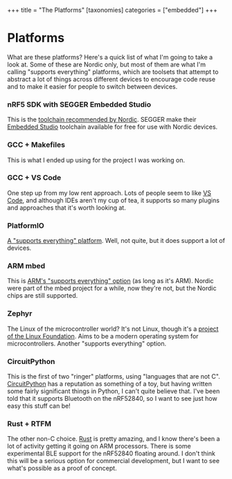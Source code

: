 +++
title = "The Platforms"
[taxonomies]
categories = ["embedded"]
+++

# Platforms

What are these platforms? Here's a quick list of what I'm going to
take a look at. Some of these are Nordic only, but most of them are
what I'm calling "supports everything" platforms, which are toolsets
that attempt to abstract a lot of things across different devices to
encourage code reuse and to make it easier for people to switch
between devices.

### nRF5 SDK with SEGGER Embedded Studio

This is the [toolchain recommended by Nordic][nrf5-sdk]. SEGGER make
their [Embedded Studio][ses] toolchain available for free for use with
Nordic devices.

### GCC + Makefiles

This is what I ended up using for the project I was working on.

### GCC + VS Code

One step up from my low rent approach. Lots of people seem to like [VS
Code][vs-code], and although IDEs aren't my cup of tea, it supports so
many plugins and approaches that it's worth looking at.

### PlatformIO

[A "supports everything" platform][platformio]. Well, not quite, but
it does support a lot of devices.

### ARM mbed

This is [ARM's "supports everything" option][mbed] (as long as it's
ARM). Nordic were part of the mbed project for a while, now they're
not, but the Nordic chips are still supported.

### Zephyr

The Linux of the microcontroller world? It's not Linux, though it's a
[project of the Linux Foundation][zephyr]. Aims to be a modern
operating system for microcontrollers. Another "supports everything"
option.

### CircuitPython

This is the first of two "ringer" platforms, using "languages that are
not C". [CircuitPython][circuitpython] has a reputation as something
of a toy, but having written some fairly significant things in Python,
I can't quite believe that. I've been told that it supports Bluetooth
on the nRF52840, so I want to see just how easy this stuff can be!

### Rust + RTFM

The other non-C choice. [Rust][rust] is pretty amazing, and I know
there's been a lot of activity getting it going on ARM processors.
There is some experimental BLE support for the nRF52840 floating
around. I don't think this will be a serious option for commercial
development, but I want to see what's possible as a proof of concept.



[nrf5-sdk]: https://www.nordicsemi.com/Software-and-tools/Software/nRF5-SDK
[ses]: https://www.segger.com/products/development-tools/embedded-studio/
[vs-code]: https://code.visualstudio.com/
[platformio]: https://code.visualstudio.com/
[mbed]: https://os.mbed.com/
[zephyr]: https://www.zephyrproject.org/
[circuitpython]: https://circuitpython.org/
[rust]: https://www.rust-lang.org/
